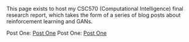 This page exists to host my CSC570 (Computational Intelligence) final research report, which takes the form of a series of blog posts about reinforcement learning and GANs.

Post One: <a href="/Why_Generative_Models_Why_Reinforcement_Learning.html">Post One</a>
Post One: <a href="https://aarontpz.github.io/Why_Generative_Models_Why_Reinforcement_Learning.md">Post One</a>
